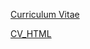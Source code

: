 [Curriculum Vitae](https://Hudav1.github.io/CV/cv.md)

[CV_HTML](https://Hudav1.github.io/CV/cv-html)